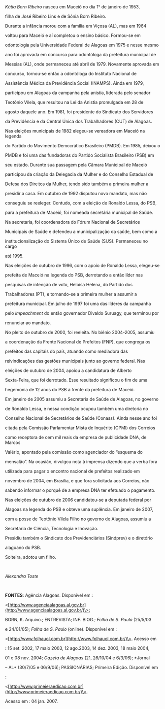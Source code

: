 

 



*Kátia Born Ribeiro* nasceu em Maceió no dia 1° de janeiro de 1953,

filha de José Ribeiro Lins e de Sônia Born Ribeiro.



Durante a infância morou com a família em Viçosa (AL), mas em 1964

voltou para Maceió e aí completou o ensino básico. Formou-se em

odontologia pela Universidade Federal de Alagoas em 1975 e nesse mesmo

ano foi aprovada em concurso para odontóloga da prefeitura municipal de

Messias (AL), onde permaneceu até abril de 1979. Novamente aprovada em

concurso, tornou-se então a odontóloga do Instituto Nacional de

Assistência Médica da Previdência Social (INAMPS). Ainda em 1979,

participou em Alagoas da campanha pela anistia, liderada pelo senador

Teotônio Vilela, que resultou na Lei da Anistia promulgada em 28 de

agosto daquele ano. Em 1981, foi presidente do Sindicato dos Servidores

da Previdência e da Central Única dos Trabalhadores (CUT) de Alagoas.



Nas eleições municipais de 1982 elegeu-se vereadora em Maceió na legenda

do Partido do Movimento Democrático Brasileiro (PMDB). Em 1985, deixou o

PMDB e foi uma das fundadoras do Partido Socialista Brasileiro (PSB) em

seu estado. Durante sua passagem pela Câmara Municipal de Maceió

participou da criação da Delegacia da Mulher e do Conselho Estadual de

Defesa dos Direitos da Mulher, tendo sido também a primeira mulher a

presidir a casa. Em outubro de 1992 disputou novo mandato, mas não

conseguiu se reeleger. Contudo, com a eleição de Ronaldo Lessa, do PSB,

para a prefeitura de Maceió, foi nomeada secretária municipal de Saúde.

Na secretaria, foi coordenadora do Fórum Nacional de Secretários

Municipais de Saúde e defendeu a municipalização da saúde, bem como a

institucionalização do Sistema Único de Saúde (SUS). Permaneceu no cargo

até 1995.



Nas eleições de outubro de 1996, com o apoio de Ronaldo Lessa, elegeu-se

prefeita de Maceió na legenda do PSB, derrotando a então líder nas

pesquisas de intenção de voto, Heloísa Helena, do Partido dos

Trabalhadores (PT), e tornando-se a primeira mulher a assumir a

prefeitura municipal. Em julho de 1997 foi uma das líderes da campanha

pelo *impeachment* do então governador Divaldo Suruagy, que terminou por

renunciar ao mandato.



No pleito de outubro de 2000, foi reeleita. No biênio 2004-2005, assumiu

a coordenação da Frente Nacional de Prefeitos (FNP), que congrega os

prefeitos das capitais do país, atuando como mediadora das

reivindicações das gestões municipais junto ao governo federal. Nas

eleições de outubro de 2004, apoiou a candidatura de Alberto

Sexta-Feira, que foi derrotado. Esse resultado significou o fim de uma

hegemonia de 12 anos do PSB à frente da prefeitura de Maceió.



Em janeiro de 2005 assumiu a Secretaria de Saúde de Alagoas, no governo

de Ronaldo Lessa, e nessa condição ocupou também uma diretoria no

Conselho Nacional de Secretários de Saúde (Conass). Ainda nesse ano foi

citada pela Comissão Parlamentar Mista de Inquérito (CPMI) dos Correios

como receptora de cem mil reais da empresa de publicidade DNA, de Marcos

Valério, apontado pela comissão como agenciador do “esquema do

mensalão”. Na ocasião, divulgou nota à imprensa dizendo que a verba fora

utilizada para pagar o encontro nacional de prefeitos realizado em

novembro de 2004, em Brasília, e que fora solicitada aos Correios, não

sabendo informar o porquê de a empresa DNA ter efetuado o pagamento.



Nas eleições de outubro de 2006 candidatou-se a deputada federal por

Alagoas na legenda do PSB e obteve uma suplência. Em janeiro de 2007,

com a posse de Teotônio Vilela Filho no governo de Alagoas, assumiu a

Secretaria de Ciência, Tecnologia e Inovação.



Presidiu também o Sindicato dos Previdenciários (Sindprev) e o diretório

alagoano do PSB.



Solteira, adotou um filho.



 



*Alexandra Toste*



 



**FONTES**: Agência Alagoas. Disponível em :

\<[http://www.agenciaalagoas.al.gov.br](http://www.agenciaalagoas.al.gov.br/)\>;

BORN, K. Arquivo.; ENTREVISTA; INF. BIOG.; *Folha de S. Paulo* (25/5/03

e 24/01/05); *Folha de S. Paulo* (online). Disponível em :

\<[http://www.folhauol.com.br](http://www.folhauol.com.br/)\>. Acesso em

: 15 set. 2002, 17 maio 2003, 12 ago.2003, 14 dez. 2003, 18 maio 2004,

01 e 08 nov. 2004; *Gazeta de Alagoas* (21, 26/10/04 e 6/3/06); *Jornal

– AL* (30/7/05 e 06/9/06); PASSIONÁRIAS; Primeira Edição. Disponível em

:

\<[http://www.primeieraedicao.com.br](http://www.primeieraedicao.com.br/)\>.

Acesso em : 04 jan. 2007.

